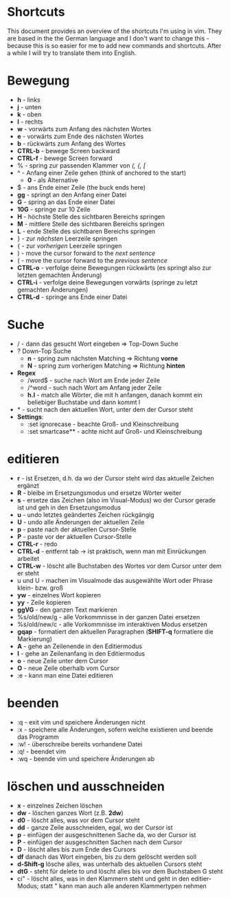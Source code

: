 # Shortcuts #

This document provides an overview of the shortcuts I'm using in vim. They are based in the the
German language and I don't want to change this - because this is so easier for me to add new
commands and shortcuts. After a while I will try to translate them  into English.

# Bewegung
   - **h** - links
   - **j** - unten
   - **k** - oben
   - **l** - rechts
   - **w** - vorwärts zum Anfang des nächsten Wortes
   - **e** - vorwärts zum Ende des nächsten Wortes
   - **b** - rückwärts zum Anfang des Wortes
   - **CTRL-b** - bewege Screen backward
   - **CTRL-f** - bewege Screen forward
   - % - spring zur passenden Klammer von _(, {, [_
   - ^ - Anfang einer Zeile gehen (think of anchored to the start)
      - **0** - als Alternative
   - $ - ans Ende einer Zeile (the buck ends here)
   - **gg** - springt an den Anfang einer Datei
   - **G** - spring an das Ende einer Datei
   - **10G** - springe zur 10 Zeile
   - **H** - höchste Stelle des sichtbaren Bereichs springen
   - **M** - mittlere Stelle des sichtbaren Bereichs springen
   - **L** - ende Stelle des sichtbaren Bereichs springen
   - } - zur *nächsten* Leerzeile springen
   - { - zur *vorherigen* Leerzeile springen
   - ) - move the cursor forward to the *next sentence*
   - ( - move the cursor forward to the *previous sentence*
   - **CTRL-o** - verfolge deine Bewegungen rückwärts (es springt also zur letzten gemachten Änderung)
   - **CTRL-i** - verfolge deine Bewegungen vorwärts (springe zu letzt gemachten Änderungen)
   - **CTRL-d** - springe ans Ende einer Datei

# Suche
   - / - dann das gesucht Wort eingeben => Top-Down Suche
   - ? Down-Top Suche
      - **n** - spring zum nächsten Matching => Richtung **vorne**
      - **N** - spring zum vorherigen Matching => Richtung **hinten**
   - **Regex**
      - /word$ - suche nach Wort am Ende jeder Zeile
      - /^word - such nach Wort am Anfang jeder Zeile
      - **h.l** - match alle Wörter, die mit h anfangen, danach kommt ein beliebiger Buchstabe und
        dann kommt l
   - \* - sucht nach den aktuellen Wort, unter dem der Cursor steht
   - **Settings**:
      - :set ignorecase - beachte Groß- und Kleinschreibung
      - :set smartcase** - achte nicht auf Groß- und Kleinschreibung

# editieren
   - **r** - ist Ersetzen, d.h. da wo der Cursor steht wird das aktuelle Zeichen ergänzt
   - **R** - bleibe im Ersetzungsmodus und ersetze Wörter weiter
   - **s** - ersetze das Zeichen (also im Visual-Modus) wo der Cursor gerade ist und geh in den
     Ersetzungsmodus
   - **u** - undo letztes geändertes Zeichen rückgängig
   - **U** - undo alle Änderungen der aktuellen Zeile
   - **p** - paste nach der aktuellen Cursor-Stelle
   - **P** - paste vor der aktuellen Cursor-Stelle
   - **CTRL-r** - redo
   - **CTRL-d** - entfernt tab -> ist praktisch, wenn man mit Einrückungen arbeitet
   - **CTRL-w** - löscht alle Buchstaben des Wortes vor dem Cursor unter dem er steht
   - u und U - machen im Visualmode das ausgewählte Wort oder Phrase klein- bzw. groß
   - **yw** - einzelnes Wort kopieren
   - **yy** - Zeile kopieren
   - **ggVG** - den ganzen Text markieren
   - %s/old/new/g - alle Vorkommnisse in der ganzen Datei ersetzen
   - %s/old/new/c - alle Vorkommnisse im interaktiven Modus ersetzen
   - **gqap** - formatiert den aktuellen Paragraphen (**SHIFT-q** formatiere die Markierung)
   - **A** - gehe an Zeilenende in den Editiermodus
   - **I** - gehe an Zeilenanfang in den Editiermodus
   - **o** - neue Zeile unter dem Cursor
   - **O** - neue Zeile oberhalb vom Cursor
   - :e <Dateiname> - kann man eine Datei editieren

# beenden
   - :q - exit vim und speichere Änderungen nicht
   - :x - speichere alle Änderungen, sofern welche existieren und beende das Programm
   - :w! - überschreibe bereits vorhandene Datei
   - :q! - beendet vim
   - :wq - beende vim und speichere Änderungen ab

# löschen und ausschneiden
   - **x** - einzelnes Zeichen löschen
   - **dw** - löschen ganzes Wort (z.B. **2dw**)
   - **d0** - löscht alles, was vor dem Cursor steht
   - **dd** - ganze Zeile ausschneiden, egal, wo der Cursor ist
   - **p** - einfügen der ausgeschnittenen Sache da, wo der Cursor ist
   - **P** - einfügen der ausgeschnitten Sachen nach dem Cursor
   - **D** - löscht alles bis zum Ende des Cursors
   - **df** danach das Wort eingeben, bis zu dem gelöscht werden soll
   - **d-Shift-g** lösche alles, was unterhalb des aktuellen Cursors steht
   - **dtG** - steht für delete to und löscht alles bis vor dem Buchstaben G steht
   - ci" - löscht alles, was in den Klammern steht und geht in den editier-Modus; statt " kann man
     auch alle anderen Klammertypen nehmen

